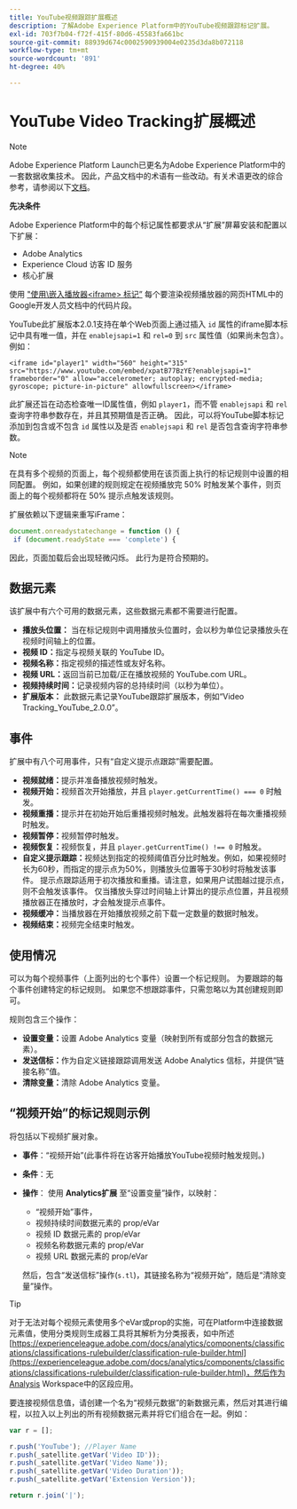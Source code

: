 ```yaml
---
title: YouTube视频跟踪扩展概述
description: 了解Adobe Experience Platform中的YouTube视频跟踪标记扩展。
exl-id: 703f7b04-f72f-415f-80d6-45583fa661bc
source-git-commit: 88939d674c0002590939004e0235d3da8b072118
workflow-type: tm+mt
source-wordcount: '891'
ht-degree: 40%

---
```


# YouTube Video Tracking扩展概述

>[!NOTE]
>
>Adobe Experience Platform Launch已更名为Adobe Experience Platform中的一套数据收集技术。 因此，产品文档中的术语有一些改动。有关术语更改的综合参考，请参阅以下[文档](../../../term-updates.md)。

**先决条件**

Adobe Experience Platform中的每个标记属性都要求从“扩展”屏幕安装和配置以下扩展：

* Adobe Analytics
* Experience Cloud 访客 ID 服务
* 核心扩展

使用 [&quot;使用\嵌入播放器&lt;iframe> 标记”](https://developers.google.com/youtube/player_parameters#Manual_IFrame_Embeds) 每个要渲染视频播放器的网页HTML中的Google开发人员文档中的代码片段。

YouTube此扩展版本2.0.1支持在单个Web页面上通过插入 `id` 属性的iframe脚本标记中具有唯一值，并在 `enablejsapi=1` 和 `rel=0` 到 `src` 属性值（如果尚未包含）。 例如：

`<iframe id="player1" width="560" height="315" src="https://www.youtube.com/embed/xpatB77BzYE?enablejsapi=1" frameborder="0" allow="accelerometer; autoplay; encrypted-media; gyroscope; picture-in-picture" allowfullscreen></iframe>`

此扩展还旨在动态检查唯一ID属性值，例如 `player1`，而不管 `enablejsapi` 和 `rel` 查询字符串参数存在，并且其预期值是否正确。 因此，可以将YouTube脚本标记添加到包含或不包含 `id` 属性以及是否 `enablejsapi` 和 `rel` 是否包含查询字符串参数。

>[!NOTE]
>
>在具有多个视频的页面上，每个视频都使用在该页面上执行的标记规则中设置的相同配置。 例如，如果创建的规则规定在视频播放完 50% 时触发某个事件，则页面上的每个视频都将在 50% 提示点触发该规则。

扩展依赖以下逻辑来重写iFrame：

```javascript
document.onreadystatechange = function () {
 if (document.readyState === 'complete') {
```

因此，页面加载后会出现轻微闪烁。 此行为是符合预期的。

## 数据元素

该扩展中有六个可用的数据元素，这些数据元素都不需要进行配置。

* **播放头位置：** 当在标记规则中调用播放头位置时，会以秒为单位记录播放头在视频时间轴上的位置。
* **视频 ID：**&#x200B;指定与视频关联的 YouTube ID。
* **视频名称：**&#x200B;指定视频的描述性或友好名称。
* **视频 URL：**&#x200B;返回当前已加载/正在播放视频的 YouTube.com URL。
* **视频持续时间：**&#x200B;记录视频内容的总持续时间（以秒为单位）。
* **扩展版本：** 此数据元素记录YouTube跟踪扩展版本，例如“Video Tracking_YouTube_2.0.0”。

## 事件

扩展中有八个可用事件，只有“自定义提示点跟踪”需要配置。

* **视频就绪：**&#x200B;提示并准备播放视频时触发。
* **视频开始：**&#x200B;视频首次开始播放，并且 `player.getCurrentTime() === 0` 时触发。
* **视频重播：**&#x200B;提示并在初始开始后重播视频时触发。此触发器将在每次重播视频时触发。
* **视频暂停：**&#x200B;视频暂停时触发。
* **视频恢复：**&#x200B;视频恢复，并且 `player.getCurrentTime() !== 0` 时触发。
* **自定义提示跟踪：**&#x200B;视频达到指定的视频阈值百分比时触发。例如，如果视频时长为60秒，而指定的提示点为50%，则播放头位置等于30秒时将触发该事件。 提示点跟踪适用于初次播放和重播。请注意，如果用户试图越过提示点，则不会触发该事件。 仅当播放头穿过时间轴上计算出的提示点位置，并且视频播放器正在播放时，才会触发提示点事件。
* **视频缓冲：**&#x200B;当播放器在开始播放视频之前下载一定数量的数据时触发。
* **视频结束：**&#x200B;视频完全结束时触发。

## 使用情况

可以为每个视频事件（上面列出的七个事件）设置一个标记规则。 为要跟踪的每个事件创建特定的标记规则。 如果您不想跟踪事件，只需忽略以为其创建规则即可。

规则包含三个操作：

* **设置变量：**&#x200B;设置 Adobe Analytics 变量（映射到所有或部分包含的数据元素）。
* **发送信标：**&#x200B;作为自定义链接跟踪调用发送 Adobe Analytics 信标，并提供“链接名称”值。
* **清除变量：**&#x200B;清除 Adobe Analytics 变量。

## “视频开始”的标记规则示例

将包括以下视频扩展对象。

* **事件**：“视频开始”(此事件将在访客开始播放YouTube视频时触发规则。)

* **条件**：无

* **操作**： 使用 **Analytics扩展** 至“设置变量”操作，以映射：

   * “视频开始”事件，
   * 视频持续时间数据元素的 prop/eVar
   * 视频 ID 数据元素的 prop/eVar
   * 视频名称数据元素的 prop/eVar
   * 视频 URL 数据元素的 prop/eVar

   然后，包含“发送信标”操作(`s.tl`)，其链接名称为“视频开始”，随后是“清除变量”操作。

>[!TIP]
> 
>对于无法对每个视频元素使用多个eVar或prop的实施，可在Platform中连接数据元素值，使用分类规则生成器工具将其解析为分类报表，如中所述 [https://experienceleague.adobe.com/docs/analytics/components/classifications/classifications-rulebuilder/classification-rule-builder.html](https://experienceleague.adobe.com/docs/analytics/components/classifications/classifications-rulebuilder/classification-rule-builder.html)，然后作为Analysis Workspace中的区段应用。

要连接视频信息值，请创建一个名为“视频元数据”的新数据元素，然后对其进行编程，以拉入以上列出的所有视频数据元素并将它们组合在一起。例如：

```javascript
var r = [];

r.push('YouTube'); //Player Name
r.push(_satellite.getVar('Video ID'));
r.push(_satellite.getVar('Video Name'));
r.push(_satellite.getVar('Video Duration'));
r.push(_satellite.getVar('Extension Version'));

return r.join('|');
```
